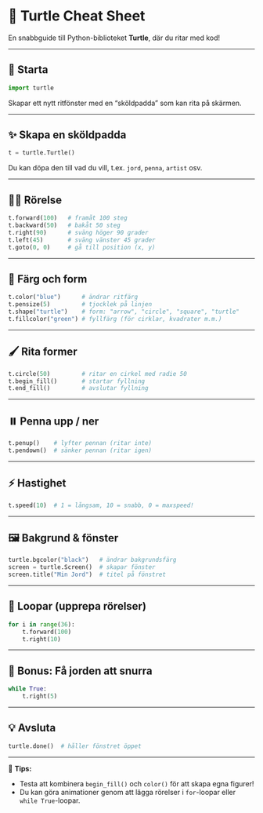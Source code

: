 
# 🐢 Turtle Cheat Sheet

En snabbguide till Python-biblioteket **Turtle**, där du ritar med kod!

---

## 🧩 Starta
```python
import turtle
```

Skapar ett nytt ritfönster med en “sköldpadda” som kan rita på skärmen.

---

## ✨ Skapa en sköldpadda

```python
t = turtle.Turtle()
```

Du kan döpa den till vad du vill, t.ex. `jord`, `penna`, `artist` osv.

---

## 🚶‍♂️ Rörelse

```python
t.forward(100)   # framåt 100 steg
t.backward(50)   # bakåt 50 steg
t.right(90)      # sväng höger 90 grader
t.left(45)       # sväng vänster 45 grader
t.goto(0, 0)     # gå till position (x, y)
```

---

## 🎨 Färg och form

```python
t.color("blue")      # ändrar ritfärg
t.pensize(5)         # tjocklek på linjen
t.shape("turtle")    # form: "arrow", "circle", "square", "turtle"
t.fillcolor("green") # fyllfärg (för cirklar, kvadrater m.m.)
```

---

## 🖌️ Rita former

```python
t.circle(50)         # ritar en cirkel med radie 50
t.begin_fill()       # startar fyllning
t.end_fill()         # avslutar fyllning
```

---

## ⏸️ Penna upp / ner

```python
t.penup()    # lyfter pennan (ritar inte)
t.pendown()  # sänker pennan (ritar igen)
```

---

## ⚡ Hastighet

```python
t.speed(10)  # 1 = långsam, 10 = snabb, 0 = maxspeed!
```

---

## 🖼️ Bakgrund & fönster

```python
turtle.bgcolor("black")   # ändrar bakgrundsfärg
screen = turtle.Screen()  # skapar fönster
screen.title("Min Jord")  # titel på fönstret
```

---

## 🔁 Loopar (upprepa rörelser)

```python
for i in range(36):
    t.forward(100)
    t.right(10)
```

---

## 💫 Bonus: Få jorden att snurra

```python
while True:
    t.right(5)
```

---

## 💡 Avsluta

```python
turtle.done()  # håller fönstret öppet
```

---

🧠 **Tips:**

* Testa att kombinera `begin_fill()` och `color()` för att skapa egna figurer!
* Du kan göra animationer genom att lägga rörelser i `for`-loopar eller `while True`-loopar.

```
